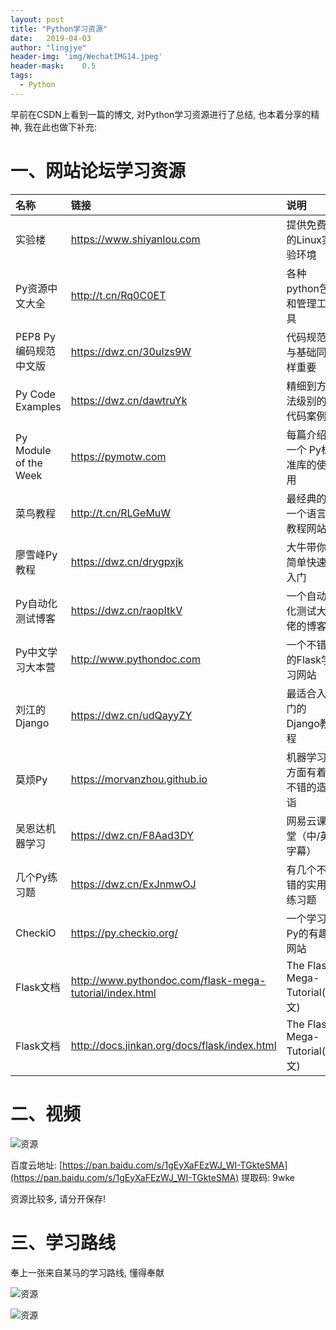 ```yaml
---
layout: post
title: "Python学习资源"
date:	2019-04-03
author: "lingjye"
header-img: 'img/WechatIMG14.jpeg'
header-mask:	0.5
tags:
  - Python
---
```


早前在CSDN上看到一篇的博文, 对Python学习资源进行了总结, 也本着分享的精神, 我在此也做下补充:

# 一、网站论坛学习资源

| 名称 | 链接 | 说明 |
| :--- | :--- | :--- |
| 实验楼 | https://www.shiyanlou.com | 提供免费的Linux实验环境 |
| Py资源中文大全	| 	http://t.cn/Rq0C0ET	| 	各种python包和管理工具 | 
| PEP8 Py编码规范中文版	| 	https://dwz.cn/30uIzs9W	| 	代码规范与基础同样重要	| 
| Py Code Examples	| 	https://dwz.cn/dawtruYk | 	精细到方法级别的代码案例	| 
| Py Module of the Week		| 	https://pymotw.com	| 	每篇介绍一个 Py标准库的使用	| 
| 菜鸟教程	| 	http://t.cn/RLGeMuW	| 最经典的一个语言教程网站	| 
| 廖雪峰Py教程	| https://dwz.cn/drygpxjk	| 大牛带你简单快速入门	| 
| Py自动化测试博客	| https://dwz.cn/raopItkV	| 	一个自动化测试大佬的博客	| 
| Py中文学习大本营	| http://www.pythondoc.com	| 	一个不错的Flask学习网站	| 
| 刘江的Django		| 	https://dwz.cn/udQayyZY	| 	最适合入门的Django教程	| 
| 莫烦Py	| 	https://morvanzhou.github.io	| 	机器学习方面有着不错的造诣	| 
| 吴恩达机器学习	| https://dwz.cn/F8Aad3DY	| 	网易云课堂（中/英字幕）	| 
| 几个Py练习题	| 	https://dwz.cn/ExJnmwOJ		| 有几个不错的实用练习题	| 
| CheckiO	| https://py.checkio.org/	| 	一个学习Py的有趣网站	| 
|	Flask文档 | http://www.pythondoc.com/flask-mega-tutorial/index.html | The Flask Mega-Tutorial(中文) |
| Flask文档 | http://docs.jinkan.org/docs/flask/index.html | The Flask Mega-Tutorial(中文) |

# 二、视频

![资源](https://raw.githubusercontent.com/lingjye/lingjye.github.io/master/img/python_imgs/py-learning-video.png)

百度云地址: [https://pan.baidu.com/s/1gEyXaFEzWJ_WI-TGkteSMA](https://pan.baidu.com/s/1gEyXaFEzWJ_WI-TGkteSMA) 提取码: 9wke

资源比较多, 请分开保存!


# 三、学习路线
奉上一张来自某马的学习路线, 懂得奉献

![资源](https://raw.githubusercontent.com/lingjye/lingjye.github.io/master/img/python_imgs/py-learning-routes0.png)

![资源](https://raw.githubusercontent.com/lingjye/lingjye.github.io/master/img/python_imgs/py-learning-routes.png)